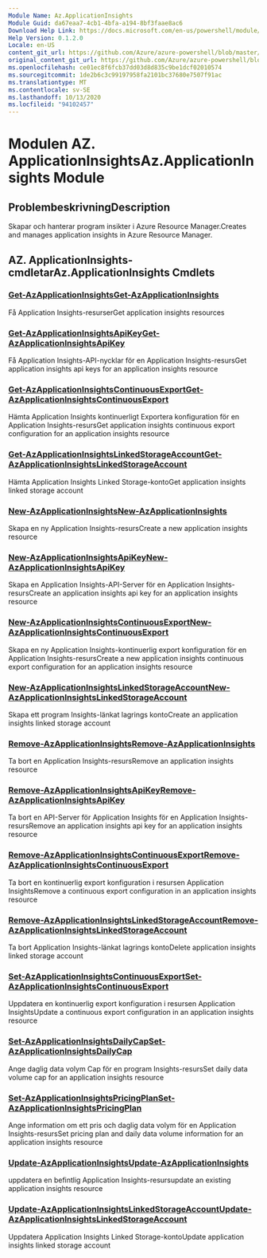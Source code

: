 ```yaml
---
Module Name: Az.ApplicationInsights
Module Guid: da67eaa7-4cb1-4bfa-a194-8bf3faae8ac6
Download Help Link: https://docs.microsoft.com/en-us/powershell/module/az.applicationinsights
Help Version: 0.1.2.0
Locale: en-US
content_git_url: https://github.com/Azure/azure-powershell/blob/master/src/ApplicationInsights/ApplicationInsights/help/Az.ApplicationInsights.md
original_content_git_url: https://github.com/Azure/azure-powershell/blob/master/src/ApplicationInsights/ApplicationInsights/help/Az.ApplicationInsights.md
ms.openlocfilehash: ce01ec8f6fcb37dd03d8d835c9be1dcf02010574
ms.sourcegitcommit: 1de2b6c3c99197958fa2101bc37680e7507f91ac
ms.translationtype: MT
ms.contentlocale: sv-SE
ms.lasthandoff: 10/13/2020
ms.locfileid: "94102457"
---
```

# <span data-ttu-id="2e1c1-101">Modulen AZ. ApplicationInsights</span><span class="sxs-lookup"><span data-stu-id="2e1c1-101">Az.ApplicationInsights Module</span></span>
## <span data-ttu-id="2e1c1-102">Problembeskrivning</span><span class="sxs-lookup"><span data-stu-id="2e1c1-102">Description</span></span>
<span data-ttu-id="2e1c1-103">Skapar och hanterar program insikter i Azure Resource Manager.</span><span class="sxs-lookup"><span data-stu-id="2e1c1-103">Creates and manages application insights in Azure Resource Manager.</span></span>

## <span data-ttu-id="2e1c1-104">AZ. ApplicationInsights-cmdletar</span><span class="sxs-lookup"><span data-stu-id="2e1c1-104">Az.ApplicationInsights Cmdlets</span></span>
### [<span data-ttu-id="2e1c1-105">Get-AzApplicationInsights</span><span class="sxs-lookup"><span data-stu-id="2e1c1-105">Get-AzApplicationInsights</span></span>](Get-AzApplicationInsights.md)
<span data-ttu-id="2e1c1-106">Få Application Insights-resurser</span><span class="sxs-lookup"><span data-stu-id="2e1c1-106">Get application insights resources</span></span>

### [<span data-ttu-id="2e1c1-107">Get-AzApplicationInsightsApiKey</span><span class="sxs-lookup"><span data-stu-id="2e1c1-107">Get-AzApplicationInsightsApiKey</span></span>](Get-AzApplicationInsightsApiKey.md)
<span data-ttu-id="2e1c1-108">Få Application Insights-API-nycklar för en Application Insights-resurs</span><span class="sxs-lookup"><span data-stu-id="2e1c1-108">Get application insights api keys for an application insights resource</span></span>

### [<span data-ttu-id="2e1c1-109">Get-AzApplicationInsightsContinuousExport</span><span class="sxs-lookup"><span data-stu-id="2e1c1-109">Get-AzApplicationInsightsContinuousExport</span></span>](Get-AzApplicationInsightsContinuousExport.md)
<span data-ttu-id="2e1c1-110">Hämta Application Insights kontinuerligt Exportera konfiguration för en Application Insights-resurs</span><span class="sxs-lookup"><span data-stu-id="2e1c1-110">Get application insights continuous export configuration for an application insights resource</span></span>

### [<span data-ttu-id="2e1c1-111">Get-AzApplicationInsightsLinkedStorageAccount</span><span class="sxs-lookup"><span data-stu-id="2e1c1-111">Get-AzApplicationInsightsLinkedStorageAccount</span></span>](Get-AzApplicationInsightsLinkedStorageAccount.md)
<span data-ttu-id="2e1c1-112">Hämta Application Insights Linked Storage-konto</span><span class="sxs-lookup"><span data-stu-id="2e1c1-112">Get application insights linked storage account</span></span>

### [<span data-ttu-id="2e1c1-113">New-AzApplicationInsights</span><span class="sxs-lookup"><span data-stu-id="2e1c1-113">New-AzApplicationInsights</span></span>](New-AzApplicationInsights.md)
<span data-ttu-id="2e1c1-114">Skapa en ny Application Insights-resurs</span><span class="sxs-lookup"><span data-stu-id="2e1c1-114">Create a new application insights resource</span></span>

### [<span data-ttu-id="2e1c1-115">New-AzApplicationInsightsApiKey</span><span class="sxs-lookup"><span data-stu-id="2e1c1-115">New-AzApplicationInsightsApiKey</span></span>](New-AzApplicationInsightsApiKey.md)
<span data-ttu-id="2e1c1-116">Skapa en Application Insights-API-Server för en Application Insights-resurs</span><span class="sxs-lookup"><span data-stu-id="2e1c1-116">Create an application insights api key for an application insights resource</span></span>

### [<span data-ttu-id="2e1c1-117">New-AzApplicationInsightsContinuousExport</span><span class="sxs-lookup"><span data-stu-id="2e1c1-117">New-AzApplicationInsightsContinuousExport</span></span>](New-AzApplicationInsightsContinuousExport.md)
<span data-ttu-id="2e1c1-118">Skapa en ny Application Insights-kontinuerlig export konfiguration för en Application Insights-resurs</span><span class="sxs-lookup"><span data-stu-id="2e1c1-118">Create a new application insights continuous export configuration for an application insights resource</span></span>

### [<span data-ttu-id="2e1c1-119">New-AzApplicationInsightsLinkedStorageAccount</span><span class="sxs-lookup"><span data-stu-id="2e1c1-119">New-AzApplicationInsightsLinkedStorageAccount</span></span>](New-AzApplicationInsightsLinkedStorageAccount.md)
<span data-ttu-id="2e1c1-120">Skapa ett program Insights-länkat lagrings konto</span><span class="sxs-lookup"><span data-stu-id="2e1c1-120">Create an application insights linked storage account</span></span>

### [<span data-ttu-id="2e1c1-121">Remove-AzApplicationInsights</span><span class="sxs-lookup"><span data-stu-id="2e1c1-121">Remove-AzApplicationInsights</span></span>](Remove-AzApplicationInsights.md)
<span data-ttu-id="2e1c1-122">Ta bort en Application Insights-resurs</span><span class="sxs-lookup"><span data-stu-id="2e1c1-122">Remove an application insights resource</span></span>

### [<span data-ttu-id="2e1c1-123">Remove-AzApplicationInsightsApiKey</span><span class="sxs-lookup"><span data-stu-id="2e1c1-123">Remove-AzApplicationInsightsApiKey</span></span>](Remove-AzApplicationInsightsApiKey.md)
<span data-ttu-id="2e1c1-124">Ta bort en API-Server för Application Insights för en Application Insights-resurs</span><span class="sxs-lookup"><span data-stu-id="2e1c1-124">Remove an application insights api key for an application insights resource</span></span>

### [<span data-ttu-id="2e1c1-125">Remove-AzApplicationInsightsContinuousExport</span><span class="sxs-lookup"><span data-stu-id="2e1c1-125">Remove-AzApplicationInsightsContinuousExport</span></span>](Remove-AzApplicationInsightsContinuousExport.md)
<span data-ttu-id="2e1c1-126">Ta bort en kontinuerlig export konfiguration i resursen Application Insights</span><span class="sxs-lookup"><span data-stu-id="2e1c1-126">Remove a continuous export configuration in an application insights resource</span></span>

### [<span data-ttu-id="2e1c1-127">Remove-AzApplicationInsightsLinkedStorageAccount</span><span class="sxs-lookup"><span data-stu-id="2e1c1-127">Remove-AzApplicationInsightsLinkedStorageAccount</span></span>](Remove-AzApplicationInsightsLinkedStorageAccount.md)
<span data-ttu-id="2e1c1-128">Ta bort Application Insights-länkat lagrings konto</span><span class="sxs-lookup"><span data-stu-id="2e1c1-128">Delete application insights linked storage account</span></span>

### [<span data-ttu-id="2e1c1-129">Set-AzApplicationInsightsContinuousExport</span><span class="sxs-lookup"><span data-stu-id="2e1c1-129">Set-AzApplicationInsightsContinuousExport</span></span>](Set-AzApplicationInsightsContinuousExport.md)
<span data-ttu-id="2e1c1-130">Uppdatera en kontinuerlig export konfiguration i resursen Application Insights</span><span class="sxs-lookup"><span data-stu-id="2e1c1-130">Update a continuous export configuration in an application insights resource</span></span>

### [<span data-ttu-id="2e1c1-131">Set-AzApplicationInsightsDailyCap</span><span class="sxs-lookup"><span data-stu-id="2e1c1-131">Set-AzApplicationInsightsDailyCap</span></span>](Set-AzApplicationInsightsDailyCap.md)
<span data-ttu-id="2e1c1-132">Ange daglig data volym Cap för en program Insights-resurs</span><span class="sxs-lookup"><span data-stu-id="2e1c1-132">Set daily data volume cap for an application insights resource</span></span>

### [<span data-ttu-id="2e1c1-133">Set-AzApplicationInsightsPricingPlan</span><span class="sxs-lookup"><span data-stu-id="2e1c1-133">Set-AzApplicationInsightsPricingPlan</span></span>](Set-AzApplicationInsightsPricingPlan.md)
<span data-ttu-id="2e1c1-134">Ange information om ett pris och daglig data volym för en Application Insights-resurs</span><span class="sxs-lookup"><span data-stu-id="2e1c1-134">Set pricing plan and daily data volume information for an application insights resource</span></span>

### [<span data-ttu-id="2e1c1-135">Update-AzApplicationInsights</span><span class="sxs-lookup"><span data-stu-id="2e1c1-135">Update-AzApplicationInsights</span></span>](Update-AzApplicationInsights.md)
<span data-ttu-id="2e1c1-136">uppdatera en befintlig Application Insights-resurs</span><span class="sxs-lookup"><span data-stu-id="2e1c1-136">update an existing application insights resource</span></span>

### [<span data-ttu-id="2e1c1-137">Update-AzApplicationInsightsLinkedStorageAccount</span><span class="sxs-lookup"><span data-stu-id="2e1c1-137">Update-AzApplicationInsightsLinkedStorageAccount</span></span>](Update-AzApplicationInsightsLinkedStorageAccount.md)
<span data-ttu-id="2e1c1-138">Uppdatera Application Insights Linked Storage-konto</span><span class="sxs-lookup"><span data-stu-id="2e1c1-138">Update application insights linked storage account</span></span>

